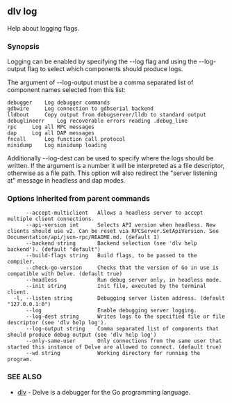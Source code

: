 ## dlv log

Help about logging flags.

### Synopsis


Logging can be enabled by specifying the --log flag and using the
--log-output flag to select which components should produce logs.

The argument of --log-output must be a comma separated list of component
names selected from this list:


	debugger	Log debugger commands
	gdbwire		Log connection to gdbserial backend
	lldbout		Copy output from debugserver/lldb to standard output
	debuglineerr	Log recoverable errors reading .debug_line
	rpc		Log all RPC messages
	dap		Log all DAP messages
	fncall		Log function call protocol
	minidump	Log minidump loading

Additionally --log-dest can be used to specify where the logs should be
written. 
If the argument is a number it will be interpreted as a file descriptor,
otherwise as a file path.
This option will also redirect the "server listening at" message in headless
and dap modes.



### Options inherited from parent commands

```
      --accept-multiclient   Allows a headless server to accept multiple client connections.
      --api-version int      Selects API version when headless. New clients should use v2. Can be reset via RPCServer.SetApiVersion. See Documentation/api/json-rpc/README.md. (default 1)
      --backend string       Backend selection (see 'dlv help backend'). (default "default")
      --build-flags string   Build flags, to be passed to the compiler.
      --check-go-version     Checks that the version of Go in use is compatible with Delve. (default true)
      --headless             Run debug server only, in headless mode.
      --init string          Init file, executed by the terminal client.
  -l, --listen string        Debugging server listen address. (default "127.0.0.1:0")
      --log                  Enable debugging server logging.
      --log-dest string      Writes logs to the specified file or file descriptor (see 'dlv help log').
      --log-output string    Comma separated list of components that should produce debug output (see 'dlv help log')
      --only-same-user       Only connections from the same user that started this instance of Delve are allowed to connect. (default true)
      --wd string            Working directory for running the program.
```

### SEE ALSO
* [dlv](dlv.md)	 - Delve is a debugger for the Go programming language.

